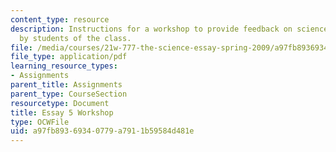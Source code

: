 ```yaml
---
content_type: resource
description: Instructions for a workshop to provide feedback on science essays written
  by students of the class.
file: /media/courses/21w-777-the-science-essay-spring-2009/a97fb89369340779a7911b59584d481e_MIT21W_777s09_assn23_essay5workshop.pdf
file_type: application/pdf
learning_resource_types:
- Assignments
parent_title: Assignments
parent_type: CourseSection
resourcetype: Document
title: Essay 5 Workshop
type: OCWFile
uid: a97fb893-6934-0779-a791-1b59584d481e
---
```

